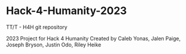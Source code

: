 # Hack-4-Humanity-2023
TT/T - H4H git repository

2023 Project for Hack 4 Humanity
Created by Caleb Yonas, Jalen Paige, Joseph Bryson, Justin Odo, Riley Heike

